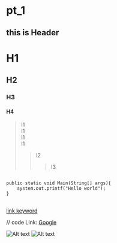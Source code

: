 # pt_1

this is Header
---------------
# H1
## H2
### H3
#### H4

> I1   
I1   
I1   
I1   
>   > I2
>   >   > I3
<pre>
<code>
public static void Main(String[] args){
    system.out.printf("Hello world");
}
</code>
</pre>

[link keyword][id]

[id]: URL "Optional Title here"

// code
Link: [Google][googlelink]

[googlelink]: https://google.com "Go google"

![Alt text](/path/to/img.jpg)
![Alt text](/path/to/img.jpg "Optional title")
